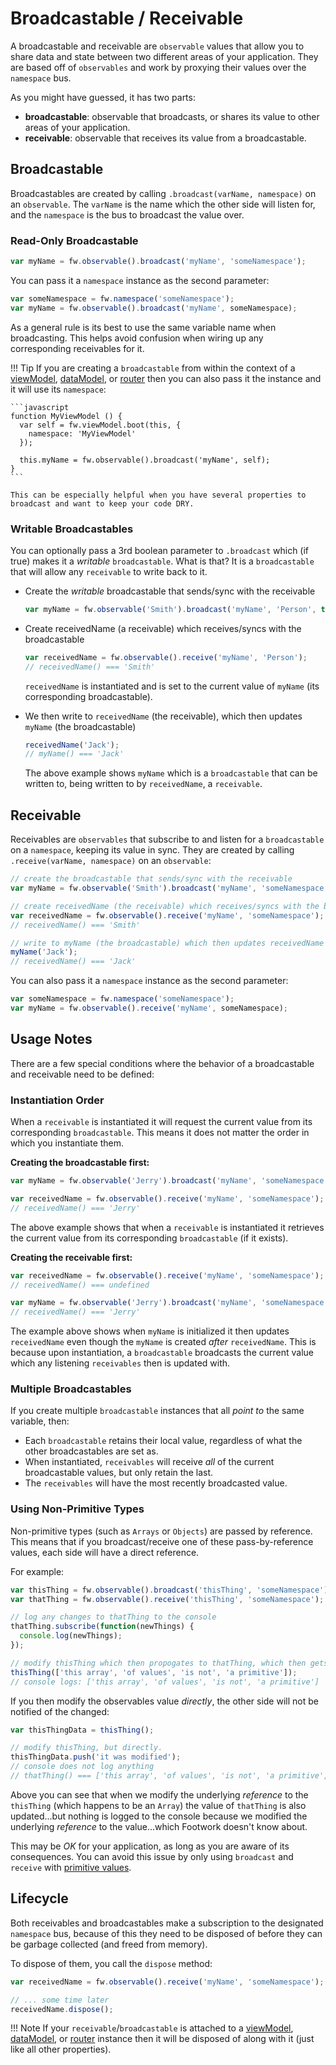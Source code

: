 # Broadcastable / Receivable

A broadcastable and receivable are `observable` values that allow you to share data and state between two different areas of your application. They are based off of `observables` and work by proxying their values over the `namespace` bus.

As you might have guessed, it has two parts:

* **broadcastable**: observable that broadcasts, or shares its value to other areas of your application.
* **receivable**: observable that receives its value from a broadcastable.

## Broadcastable

Broadcastables are created by calling `.broadcast(varName, namespace)` on an `observable`. The `varName` is the name which the other side will listen for, and the `namespace` is the bus to broadcast the value over.

### Read-Only Broadcastable

```javascript
var myName = fw.observable().broadcast('myName', 'someNamespace');
```

You can pass it a `namespace` instance as the second parameter:

```javascript
var someNamespace = fw.namespace('someNamespace');
var myName = fw.observable().broadcast('myName', someNamespace);
```

As a general rule is its best to use the same variable name when broadcasting. This helps avoid confusion when wiring up any corresponding receivables for it.

!!! Tip
    If you are creating a `broadcastable` from within the context of a [viewModel](viewModel-creation.md), [dataModel](dataModel-creation.md), or [router](router-creation.md) then you can also pass it the instance and it will use its `namespace`:

    ```javascript
    function MyViewModel () {
      var self = fw.viewModel.boot(this, {
        namespace: 'MyViewModel'
      });

      this.myName = fw.observable().broadcast('myName', self);
    }
    ```

    This can be especially helpful when you have several properties to broadcast and want to keep your code DRY.

### Writable Broadcastables

You can optionally pass a 3rd boolean parameter to `.broadcast` which (if true) makes it a *writable* `broadcastable`. What is that? It is a `broadcastable` that will allow any `receivable` to write back to it.

* Create the *writable* broadcastable that sends/sync with the receivable

    ```javascript
    var myName = fw.observable('Smith').broadcast('myName', 'Person', true);
    ```

* Create receivedName (a receivable) which receives/syncs with the broadcastable

    ```javascript
    var receivedName = fw.observable().receive('myName', 'Person');
    // receivedName() === 'Smith'
    ```

    `receivedName` is instantiated and is set to the current value of `myName` (its corresponding broadcastable).

* We then write to `receivedName` (the receivable), which then updates `myName` (the broadcastable)

    ```javascript
    receivedName('Jack');
    // myName() === 'Jack'
    ```

    The above example shows `myName` which is a `broadcastable` that can be written to, being written to by `receivedName`, a `receivable`.

## Receivable

Receivables are `observables` that subscribe to and listen for a `broadcastable` on a `namespace`, keeping its value in sync. They are created by calling `.receive(varName, namespace)` on an `observable`:

```javascript
// create the broadcastable that sends/sync with the receivable
var myName = fw.observable('Smith').broadcast('myName', 'someNamespace');

// create receivedName (the receivable) which receives/syncs with the broadcastable
var receivedName = fw.observable().receive('myName', 'someNamespace');
// receivedName() === 'Smith'

// write to myName (the broadcastable) which then updates receivedName
myName('Jack');
// receivedName() === 'Jack'
```

You can also pass it a `namespace` instance as the second parameter:

```javascript
var someNamespace = fw.namespace('someNamespace');
var myName = fw.observable().receive('myName', someNamespace);
```

## Usage Notes

There are a few special conditions where the behavior of a broadcastable and receivable need to be defined:

### Instantiation Order

When a `receivable` is instantiated it will request the current value from its corresponding `broadcastable`. This means it does not matter the order in which you instantiate them.

**Creating the broadcastable first:**

```javascript
var myName = fw.observable('Jerry').broadcast('myName', 'someNamespace');

var receivedName = fw.observable().receive('myName', 'someNamespace');
// receivedName() === 'Jerry'
```

The above example shows that when a `receivable` is instantiated it retrieves the current value from its corresponding `broadcastable` (if it exists).

**Creating the receivable first:**

```javascript
var receivedName = fw.observable().receive('myName', 'someNamespace');
// receivedName() === undefined

var myName = fw.observable('Jerry').broadcast('myName', 'someNamespace');
// receivedName() === 'Jerry'
```

The example above shows when `myName` is initialized it then updates `receivedName` even though the `myName` is created *after* `receivedName`. This is because upon instantiation, a `broadcastable` broadcasts the current value which any listening `receivables` then is updated with.

### Multiple Broadcastables

If you create multiple `broadcastable` instances that all *point to* the same variable, then:

* Each `broadcastable` retains their local value, regardless of what the other broadcastables are set as.
* When instantiated, `receivables` will receive *all* of the current broadcastable values, but only retain the last.
* The `receivables` will have the most recently broadcasted value.

### Using Non-Primitive Types

Non-primitive types (such as `Arrays` or `Objects`) are passed by reference. This means that if you broadcast/receive one of these pass-by-reference values, each side will have a direct reference.

For example:

```javascript
var thisThing = fw.observable().broadcast('thisThing', 'someNamespace');
var thatThing = fw.observable().receive('thisThing', 'someNamespace');

// log any changes to thatThing to the console
thatThing.subscribe(function(newThings) {
  console.log(newThings);
});

// modify thisThing which then propogates to thatThing, which then gets logged
thisThing(['this array', 'of values', 'is not', 'a primitive']);
// console logs: ['this array', 'of values', 'is not', 'a primitive']
```

If you then modify the observables value *directly*, the other side will not be notified of the changed:

```javascript
var thisThingData = thisThing();

// modify thisThing, but directly.
thisThingData.push('it was modified');
// console does not log anything
// thatThing() === ['this array', 'of values', 'is not', 'a primitive', 'it was modified']
```

Above you can see that when we modify the underlying *reference* to the `thisThing` (which happens to be an `Array`) the value of `thatThing` is also updated...but nothing is logged to the console because we modified the underlying *reference* to the value...which Footwork doesn't know about.

This may be *OK* for your application, as long as you are aware of its consequences. You can avoid this issue by only using `broadcast` and `receive` with [primitive values](https://developer.mozilla.org/en-US/docs/Web/JavaScript/Data_structures#Primitive_values).

## Lifecycle

Both receivables and broadcastables make a subscription to the designated `namespace` bus, because of this they need to be disposed of before they can be garbage collected (and freed from memory).

To dispose of them, you call the `dispose` method:

```javascript
var receivedName = fw.observable().receive('myName', 'someNamespace');

// ... some time later
receivedName.dispose();
```

!!! Note
    If your `receivable`/`broadcastable` is attached to a [viewModel](viewModel-creation.md), [dataModel](dataModel-creation.md), or [router](router-creation.md) instance then it will be disposed of along with it (just like all other properties).
